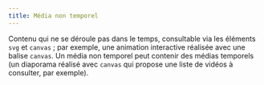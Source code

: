 ```yaml
---
title: Média non temporel
---
```


Contenu qui ne se déroule pas dans le temps, consultable via les éléments `svg` et `canvas` ; par exemple, une animation interactive réalisée avec une balise `canvas`. Un média non temporel peut contenir des médias temporels (un diaporama réalisé avec `canvas` qui propose une liste de vidéos à consulter, par exemple).